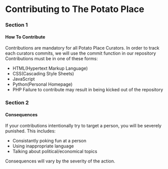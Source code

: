 # Contributing to The Potato Place

### Section 1
#### How To Contribute
Contributions are mandatory for all Potato Place Curators. In order to track each curators commits, we will use the commit function in our repository
Contributions must be in one of these forms:
* HTML(Hypertext Markup Language)
* CSS(Cascading Style Sheets)
* JavaScript
* Python(Personal Homepage)
* PHP
Failure to contribute may result in being kicked out of the repository

### Section 2
#### Consequences
If your contributions intentionally try to target a person, you will be severely punished. This includes:

* Consistantly poking fun at a person
* Using inappropriate language
* Talking about political/economical topics

Consequences will vary by the severity of the action.
